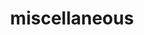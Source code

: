 ---
layout: page
title: miscellaneous
nav: true
nav_order: 8
dropdown: true
children:
    - title: poems
      permalink: https://lakhabishal.wordpress.com/
    - title: divider
    - title: blog
      permalink: /blog/
---